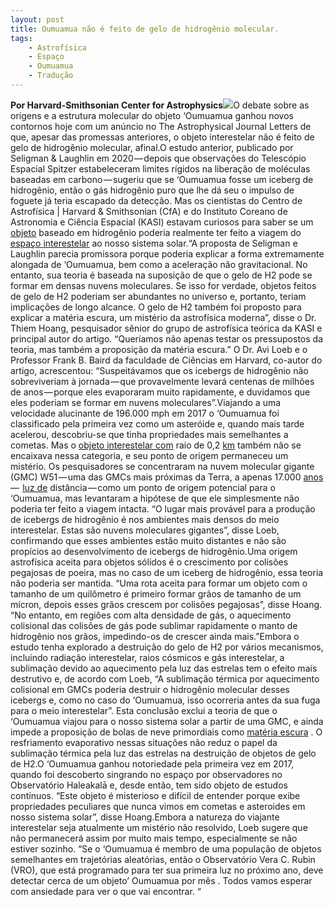 ```yaml
---
layout: post
title: Oumuamua não é feito de gelo de hidrogênio molecular.
tags:
	- Astrofísica
	- Espaço
	- Oumuamua
	- Tradução
---
```


**Por Harvard-Smithsonian Center for Astrophysics**![](https://cdn-images-1.medium.com/max/1200/1*Z7o4L14xT4XH7gWWCQKkkQ.jpeg)O debate sobre as origens e a estrutura molecular do objeto ‘Oumuamua ganhou novos contornos hoje com um anúncio no The 
Astrophysical Journal Letters de que, apesar das promessas anteriores, o objeto interestelar não é feito de gelo de hidrogênio molecular, afinal.O estudo anterior, publicado por Seligman & Laughlin em 2020 — depois que observações do Telescópio Espacial Spitzer estabeleceram limites rígidos na liberação de moléculas baseadas em carbono — sugeriu que se ‘Oumuamua fosse um iceberg de hidrogênio, então o gás hidrogênio puro que lhe dá seu o impulso de foguete já teria escapado da detecção. Mas os cientistas do Centro de Astrofísica | Harvard & Smithsonian (CfA) e do Instituto Coreano de Astronomia e Ciência Espacial (KASI) estavam curiosos para saber se um 
[objeto](https://phys.org/tags/object/) baseado em hidrogênio poderia realmente ter feito a viagem do 
[espaço interestelar](https://phys.org/tags/interstellar+space/) ao nosso sistema solar.“A proposta de Seligman e Laughlin parecia promissora porque poderia explicar a forma extremamente alongada de ‘Oumuamua, bem como a aceleração não gravitacional. No entanto, sua teoria é baseada na suposição de que o gelo de H2 pode se formar em densas nuvens moleculares. Se isso for verdade, objetos feitos de gelo de H2 poderiam ser abundantes no universo e, portanto, teriam implicações de longo alcance. O gelo de H2 também foi proposto para explicar a matéria escura, um mistério da astrofísica moderna”, disse o Dr. Thiem Hoang, pesquisador sênior do grupo de astrofísica teórica da KASI e principal autor do artigo. “Queríamos não apenas testar os pressupostos da teoria, mas também a proposição da matéria escura.” O Dr. Avi Loeb e o Professor Frank B. Baird da faculdade de Ciências em Harvard, co-autor do artigo, acrescentou: “Suspeitávamos que os icebergs de hidrogênio não sobreviveriam à jornada — que provavelmente levará centenas de milhões de anos — porque eles evaporaram muito rapidamente, e duvidamos que eles poderiam se formar em nuvens moleculares”.Viajando a uma velocidade alucinante de 196.000 mph em 2017 o ‘Oumuamua foi classificado pela primeira vez como um asteróide e, quando mais tarde acelerou, descobriu-se que tinha propriedades mais semelhantes a cometas. Mas o 
[objeto interestelar com](https://phys.org/tags/interstellar+object/) raio de 0,2 
[km](https://phys.org/tags/interstellar+object/) também não se encaixava nessa categoria, e seu ponto de origem permaneceu um mistério. Os pesquisadores se concentraram na nuvem molecular gigante (GMC) W51 — uma das GMCs mais próximas da Terra, a apenas 17.000 
[anos](https://phys.org/tags/light+years/) — 
[luz de](https://phys.org/tags/light+years/) distância — como um ponto de origem potencial para o ‘Oumuamua, mas levantaram a hipótese de que ele simplesmente não poderia ter feito a viagem intacta. “O lugar mais provável para a produção de icebergs de hidrogênio é nos ambientes mais densos do meio interestelar. Estas são nuvens moleculares gigantes”, disse Loeb, confirmando que esses ambientes estão muito distantes e não são propícios ao desenvolvimento de icebergs de hidrogênio.Uma origem astrofísica aceita para objetos sólidos é o crescimento por colisões pegajosas de poeira, mas no caso de um iceberg de hidrogênio, essa teoria não poderia ser mantida. “Uma rota aceita para formar um objeto com o tamanho de um quilômetro é primeiro formar grãos de tamanho de um mícron, depois esses grãos crescem por colisões pegajosas”, disse Hoang. “No entanto, em regiões com alta densidade de gás, o aquecimento colisional das colisões de gás pode sublimar rapidamente o manto de hidrogênio nos grãos, impedindo-os de crescer ainda mais.”Embora o estudo tenha explorado a destruição do gelo de H2 por vários mecanismos, incluindo radiação interestelar, raios cósmicos e gás interestelar, a sublimação devido ao aquecimento pela luz das estrelas tem o efeito mais destrutivo e, de acordo com Loeb, “A sublimação térmica por aquecimento colisional em GMCs poderia destruir o hidrogênio molecular desses icebergs e, como no caso do ‘Oumuamua, isso ocorreria antes da sua fuga para o meio interestelar”. Esta conclusão exclui a teoria de que o ‘Oumuamua viajou para o nosso sistema solar a partir de uma GMC, e ainda impede a proposição de bolas de neve primordiais como 
[matéria escura](https://phys.org/tags/dark+matter/) . O resfriamento evaporativo nessas situações não reduz o papel da sublimação térmica pela luz das estrelas na destruição de objetos de gelo de H2.O ‘Oumuamua ganhou notoriedade pela primeira vez em 2017, quando foi descoberto singrando no espaço por observadores no Observatório Haleakalā e, desde então, tem sido objeto de estudos contínuos. “Este objeto é misterioso e difícil de entender porque exibe propriedades peculiares que nunca vimos em cometas e asteroides em nosso sistema solar”, disse Hoang.Embora a natureza do viajante interestelar seja atualmente um mistério não resolvido, Loeb sugere que não permanecerá assim por muito mais tempo, especialmente se não estiver sozinho. “Se o ‘Oumuamua é membro de uma população de objetos semelhantes em trajetórias aleatórias, então o Observatório Vera C. Rubin (VRO), que está programado para ter sua primeira luz no próximo ano, deve detectar cerca de um objeto’ Oumuamua por mês . Todos vamos esperar com ansiedade para ver o que vai encontrar. “
